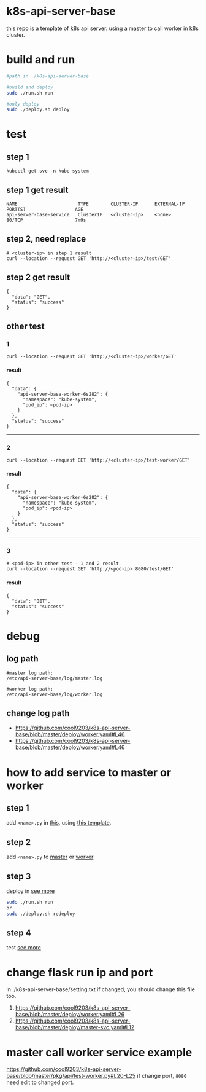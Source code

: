 # k8s-api-server-base
this repo is a template of k8s api server.
using a master to call worker in k8s cluster.

# build and run
```sh
#path in ./k8s-api-server-base

#build and deploy
sudo ./run.sh run

#only deploy
sudo ./deploy.sh deploy
```

# test

## step 1

```
kubectl get svc -n kube-system
```

## step 1 get result
```
NAME                      TYPE        CLUSTER-IP      EXTERNAL-IP   PORT(S)                  AGE
api-server-base-service   ClusterIP   <cluster-ip>    <none>        80/TCP                   7m9s
```

## step 2, need replace 
```
# <cluster-ip> in step 1 result
curl --location --request GET 'http://<cluster-ip>/test/GET'
```
    
## step 2 get result
```
{
  "data": "GET",
  "status": "success"
}
```


## other test

### 1
```
curl --location --request GET 'http://<cluster-ip>/worker/GET'
```

#### result
```
{
  "data": {
    "api-server-base-worker-6s282": {
      "namespace": "kube-system",
      "pod_ip": <pod-ip>
    }
  },
  "status": "success"
}
```

---

### 2
    
```
curl --location --request GET 'http://<cluster-ip>/test-worker/GET'
```

#### result
```
{
  "data": {
    "api-server-base-worker-6s282": {
      "namespace": "kube-system",
      "pod_ip": <pod-ip>
    }
  },
  "status": "success"
}
```
---

### 3
```
# <pod-ip> in other test - 1 and 2 result
curl --location --request GET 'http://<pod-ip>:8080/test/GET'
```
#### result
```
{
  "data": "GET",
  "status": "success"
}
```

# debug
## log path
```
#master log path:
/etc/api-server-base/log/master.log

#worker log path:
/etc/api-server-base/log/worker.log
```

## change log path
- https://github.com/cool9203/k8s-api-server-base/blob/master/deploy/worker.yaml#L46
- https://github.com/cool9203/k8s-api-server-base/blob/master/deploy/worker.yaml#L46

# how to add service to master or worker

## step 1

add `<name>.py` in [this](https://github.com/cool9203/k8s-api-server-base/tree/master/pkg/api), using [this template](https://github.com/cool9203/k8s-api-server-base/blob/master/pkg/api/test.py).

## step 2
add `<name>.py` to [master](https://github.com/cool9203/k8s-api-server-base/blob/master/pkg/api/master.py#L5) or [worker](https://github.com/cool9203/k8s-api-server-base/blob/master/pkg/api/worker.py#L5)

## step 3
deploy in [see more](https://hackmd.io/RxWb6x51SR6H3lOaO7Azcg?both#build-and-run)
```sh
sudo ./run.sh run
or
sudo ./deploy.sh redeploy
```

## step 4
test [see more](https://hackmd.io/RxWb6x51SR6H3lOaO7Azcg?both#test)

# change flask run ip and port
in ./k8s-api-server-base/setting.txt
if changed, you should change this file too.
1. https://github.com/cool9203/k8s-api-server-base/blob/master/deploy/worker.yaml#L26
2. https://github.com/cool9203/k8s-api-server-base/blob/master/deploy/master-svc.yaml#L12

# master call worker service example
https://github.com/cool9203/k8s-api-server-base/blob/master/pkg/api/test-worker.py#L20-L25
if change port, `8080` need edit to changed port.
